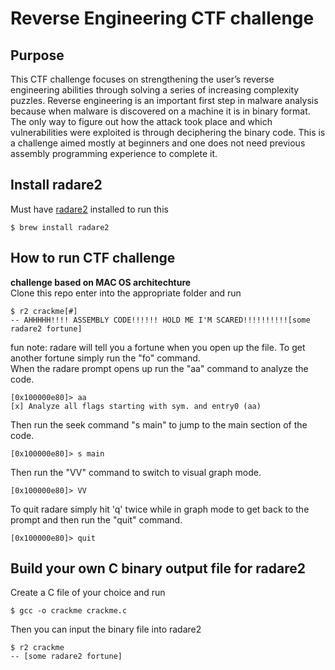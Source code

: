# Reverse Engineering CTF challenge 
## Purpose
This CTF challenge focuses on strengthening the user’s reverse engineering abilities through solving a series of increasing complexity puzzles. Reverse engineering is an important first step in malware analysis because when malware is discovered on a machine it is in binary format. The only way to figure out how the attack took place and which vulnerabilities were exploited is through deciphering the binary code. This is a challenge aimed mostly at beginners and one does  not need previous assembly programming experience to complete it. 
## Install radare2
Must have [radare2](https://github.com/radareorg/radare2) installed to run this
```
$ brew install radare2
```
## How to run CTF challenge
**challenge based on MAC OS architechture**   
Clone this repo enter into the appropriate folder and run
```
$ r2 crackme[#]
-- AHHHHH!!!! ASSEMBLY CODE!!!!!! HOLD ME I'M SCARED!!!!!!!!!![some radare2 fortune]
```
fun note: radare will tell you a fortune when you open up the file. To get another fortune simply run the "fo" command.   
When the radare prompt opens up run the "aa" command to analyze the code.
```
[0x100000e80]> aa
[x] Analyze all flags starting with sym. and entry0 (aa)
```
Then run the seek command "s main" to jump to the main section of the code.
```
[0x100000e80]> s main
``` 
Then run the "VV" command to switch to visual graph mode.
```
[0x100000e80]> VV
```
To quit radare simply hit 'q' twice while in graph mode to get back to the prompt and then run the "quit" command.
```
[0x100000e80]> quit
```

## Build your own C binary output file for radare2
Create a C file of your choice and run
```
$ gcc -o crackme crackme.c
```
Then you can input the binary file into radare2
```
$ r2 crackme
-- [some radare2 fortune]
```